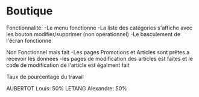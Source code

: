 # Boutique


Fonctionnalité:
-Le menu fonctionne
-La liste des catégories s'affiche avec les bouton modifier/supprimer (non opérationnel)
-Le basculement de l'écran fonctionne

Non Fonctionnel mais fait 
-Les pages Promotions et Articles sont prêtes a recevoir les données 
-les pages de modification des articles est faites et le code de modification de l'article est égalment fait 


Taux de pourcentage du travail

AUBERTOT Louis: 50%
LETANG Alexandre: 50%
